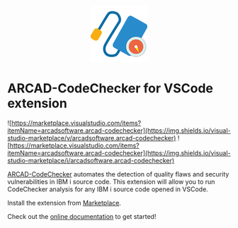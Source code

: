 <div style="text-align:center">
    <img src="./docs/media/logo.png" />
</div>

# ARCAD-CodeChecker for VSCode extension
![https://marketplace.visualstudio.com/items?itemName=arcadsoftware.arcad-codechecker](https://img.shields.io/visual-studio-marketplace/v/arcadsoftware.arcad-codechecker)
![https://marketplace.visualstudio.com/items?itemName=arcadsoftware.arcad-codechecker](https://img.shields.io/visual-studio-marketplace/i/arcadsoftware.arcad-codechecker)

[ARCAD-CodeChecker](https://www.arcadsoftware.com/products/arcad-code-checker-source-quality/) automates the detection of quality flaws and security vulnerabilities in IBM i source code.
This extension will allow you to run CodeChecker analysis for any IBM i source code opened in VSCode.

Install the extension from [Marketplace](https://marketplace.visualstudio.com/items?itemName=arcadsoftware.arcad-codechecker).

Check out the [online documentation](https://arcad-software.github.io/codechecker-vscode) to get started!